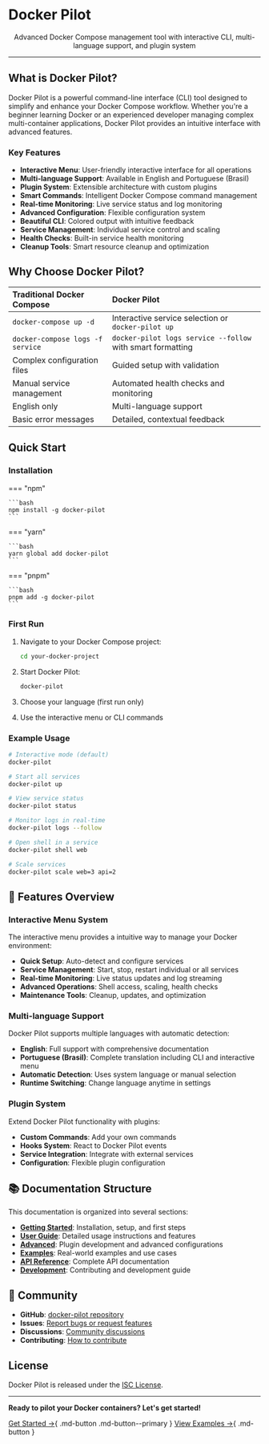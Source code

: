 # Docker Pilot

<div align="center">
  Advanced Docker Compose management tool with interactive CLI, multi-language support, and plugin system
</div>

---

## What is Docker Pilot?

Docker Pilot is a powerful command-line interface (CLI) tool designed to simplify and enhance your Docker Compose workflow. Whether you're a beginner learning Docker or an experienced developer managing complex multi-container applications, Docker Pilot provides an intuitive interface with advanced features.

### Key Features

- **Interactive Menu**: User-friendly interactive interface for all operations
- **Multi-language Support**: Available in English and Portuguese (Brasil)
- **Plugin System**: Extensible architecture with custom plugins
- **Smart Commands**: Intelligent Docker Compose command management
- **Real-time Monitoring**: Live service status and log monitoring
- **Advanced Configuration**: Flexible configuration system
- **Beautiful CLI**: Colored output with intuitive feedback
- **Service Management**: Individual service control and scaling
- **Health Checks**: Built-in service health monitoring
- **Cleanup Tools**: Smart resource cleanup and optimization

## Why Choose Docker Pilot?

| Traditional Docker Compose | Docker Pilot |
|:---|:---|
| `docker-compose up -d` | Interactive service selection or `docker-pilot up` |
| `docker-compose logs -f service` | `docker-pilot logs service --follow` with smart formatting |
| Complex configuration files | Guided setup with validation |
| Manual service management | Automated health checks and monitoring |
| English only | Multi-language support |
| Basic error messages | Detailed, contextual feedback |

## Quick Start

### Installation

=== "npm"

    ```bash
    npm install -g docker-pilot
    ```

=== "yarn"

    ```bash
    yarn global add docker-pilot
    ```

=== "pnpm"

    ```bash
    pnpm add -g docker-pilot
    ```

### First Run

1. Navigate to your Docker Compose project:

   ```bash
   cd your-docker-project
   ```

2. Start Docker Pilot:

   ```bash
   docker-pilot
   ```

3. Choose your language (first run only)
4. Use the interactive menu or CLI commands

### Example Usage

```bash
# Interactive mode (default)
docker-pilot

# Start all services
docker-pilot up

# View service status
docker-pilot status

# Monitor logs in real-time
docker-pilot logs --follow

# Open shell in a service
docker-pilot shell web

# Scale services
docker-pilot scale web=3 api=2
```

## 🌟 Features Overview

### Interactive Menu System

The interactive menu provides a intuitive way to manage your Docker environment:

- **Quick Setup**: Auto-detect and configure services
- **Service Management**: Start, stop, restart individual or all services
- **Real-time Monitoring**: Live status updates and log streaming
- **Advanced Operations**: Shell access, scaling, health checks
- **Maintenance Tools**: Cleanup, updates, and optimization

### Multi-language Support

Docker Pilot supports multiple languages with automatic detection:

- **English**: Full support with comprehensive documentation
- **Portuguese (Brasil)**: Complete translation including CLI and interactive menu
- **Automatic Detection**: Uses system language or manual selection
- **Runtime Switching**: Change language anytime in settings

### Plugin System

Extend Docker Pilot functionality with plugins:

- **Custom Commands**: Add your own commands
- **Hooks System**: React to Docker Pilot events
- **Service Integration**: Integrate with external services
- **Configuration**: Flexible plugin configuration

## 📚 Documentation Structure

This documentation is organized into several sections:

- **[Getting Started](getting-started/installation.md)**: Installation, setup, and first steps
- **[User Guide](user-guide/cli-usage.md)**: Detailed usage instructions and features
- **[Advanced](advanced/plugins.md)**: Plugin development and advanced configurations
- **[Examples](examples/basic.md)**: Real-world examples and use cases
- **[API Reference](api/core.md)**: Complete API documentation
- **[Development](development/contributing.md)**: Contributing and development guide

## 🤝 Community

- **GitHub**: [docker-pilot repository](https://github.com/jonhvmp/docker-pilot)
- **Issues**: [Report bugs or request features](https://github.com/jonhvmp/docker-pilot/issues)
- **Discussions**: [Community discussions](https://github.com/jonhvmp/docker-pilot/discussions)
- **Contributing**: [How to contribute](development/contributing.md)

## License

Docker Pilot is released under the [ISC License](https://opensource.org/licenses/ISC).

---

**Ready to pilot your Docker containers? Let's get started!**

[Get Started →](getting-started/installation.md){ .md-button .md-button--primary }
[View Examples →](examples/basic.md){ .md-button }
